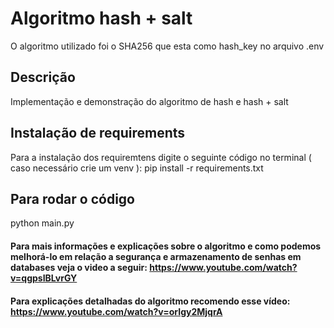 # Algoritmo hash + salt

O algoritmo utilizado foi o SHA256 que esta como hash_key no arquivo .env

## Descrição

Implementação e demonstração do algoritmo de hash e hash + salt

## Instalação de requirements

Para a instalação dos requiremtens digite o seguinte código no terminal ( caso necessário crie um venv ): pip install -r requirements.txt

## Para rodar o código

python main.py

#### Para mais informações e explicações sobre o algoritmo e como podemos melhorá-lo em relação a segurança e armazenamento de senhas em databases veja o video a seguir: https://www.youtube.com/watch?v=qgpsIBLvrGY
#### Para explicações detalhadas do algoritmo recomendo esse vídeo: https://www.youtube.com/watch?v=orIgy2MjqrA
